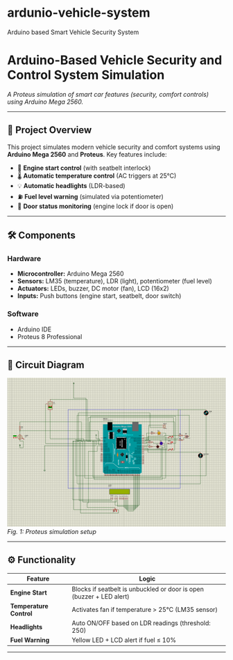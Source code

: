 # ardunio-vehicle-system
Arduino based Smart Vehicle Security System

# Arduino-Based Vehicle Security and Control System Simulation  
*A Proteus simulation of smart car features (security, comfort controls) using Arduino Mega 2560.*  

---

## 📌 Project Overview  
This project simulates modern vehicle security and comfort systems using **Arduino Mega 2560** and **Proteus**. Key features include:  
- 🚗 **Engine start control** (with seatbelt interlock)  
- 🌡️ **Automatic temperature control** (AC triggers at 25°C)  
- 💡 **Automatic headlights** (LDR-based)  
- ⛽ **Fuel level warning** (simulated via potentiometer)  
- 🚪 **Door status monitoring** (engine lock if door is open)  

---

## 🛠️ Components  
### Hardware  
- **Microcontroller:** Arduino Mega 2560  
- **Sensors:** LM35 (temperature), LDR (light), potentiometer (fuel level)  
- **Actuators:** LEDs, buzzer, DC motor (fan), LCD (16x2)  
- **Inputs:** Push buttons (engine start, seatbelt, door switch)  

### Software  
- Arduino IDE  
- Proteus 8 Professional  

---

## 🔌 Circuit Diagram  
![Proteus Simulation Circuit](proje_devre.png)  
*Fig. 1: Proteus simulation setup*  

---

## ⚙️ Functionality  
| Feature               | Logic                                                                 |  
|-----------------------|-----------------------------------------------------------------------|  
| **Engine Start**      | Blocks if seatbelt is unbuckled or door is open (buzzer + LED alert)  |  
| **Temperature Control** | Activates fan if temperature > 25°C (LM35 sensor)                   |  
| **Headlights**        | Auto ON/OFF based on LDR readings (threshold: 250)                   |  
| **Fuel Warning**      | Yellow LED + LCD alert if fuel ≤ 10%                                 |  

---
